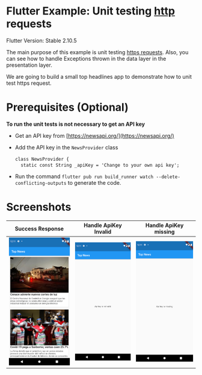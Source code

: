 # Flutter Example: Unit testing [http](https://pub.dev/packages/http) requests

Flutter Version: Stable 2.10.5

The main purpose of this example is unit testing [https requests](https://pub.dev/packages/http). Also, you can see how to handle Exceptions thrown in
the data layer in the presentation layer.

We are going to build a small top headlines app to demonstrate how to unit test https request.

# Prerequisites (Optional)

**To run the unit tests is not necessary to get an API key**

- Get an API key from [https://newsapi.org/](https://newsapi.org/)
- Add the API key in the `NewsProvider` class

  ````
  class NewsProvider {
    static const String _apiKey = 'Change to your own api key';
  ````

- Run the command `flutter pub run build_runner watch --delete-conflicting-outputs` to generate the code. 

# Screenshots
| Success Response | Handle ApiKey Invalid | Handle ApiKey missing |
| ---------------- | --------------------- | --------------------- |
| ![Image 1](images/Image1.png) |![Image 2](images/Image2.png) |![Image 3](images/Image3.png) |